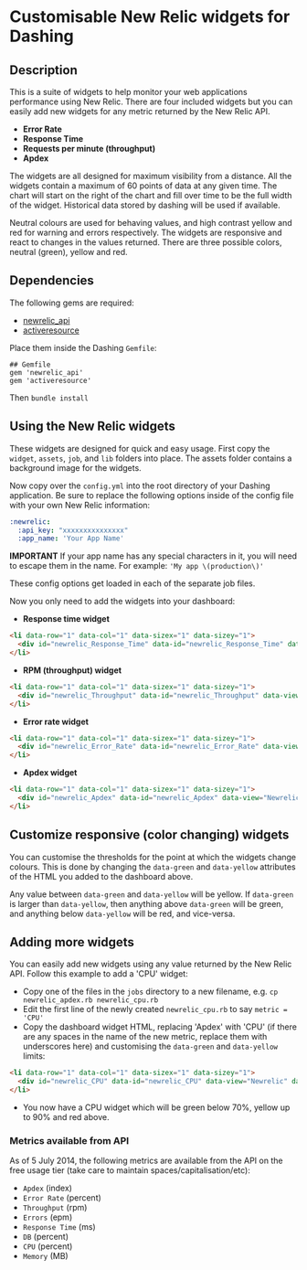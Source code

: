 # Customisable New Relic widgets for Dashing

## Description

This is a suite of widgets to help monitor your web applications performance using New Relic.  There are four included widgets but you can easily add new widgets for any metric returned by the New Relic API.

* **Error Rate**
* **Response Time**
* **Requests per minute (throughput)**
* **Apdex**

The widgets are all designed for maximum visibility from a distance. All the widgets contain a maximum of 60 points of data at any given time. The chart will start on the right of the chart and fill over time to be the full width of the widget. Historical data stored by dashing will be used if available.

Neutral colours are used for behaving values, and high contrast yellow and red for warning and errors respectively. The widgets are responsive and react to changes in the values returned. There are three possible colors, neutral (green), yellow and red.

## Dependencies

The following gems are required:
 * [newrelic_api](https://github.com/newrelic/newrelic_api)
 * [activeresource](https://github.com/rails/activeresource)

Place them inside the Dashing `Gemfile`:

```
## Gemfile
gem 'newrelic_api'
gem 'activeresource'
```

Then `bundle install`

## Using the New Relic widgets

These widgets are designed for quick and easy usage.  First copy the `widget`, `assets`, `job`, and `lib` folders into place.  The assets folder contains a background image for the widgets.

Now copy over the `config.yml` into the root directory of your Dashing application.  Be sure to replace the following options inside of the config file with your own New Relic information:

```yaml
:newrelic:
  :api_key: "xxxxxxxxxxxxxxx"
  :app_name: 'Your App Name'
```

**IMPORTANT** If your app name has any special characters in it, you will need to escape them in the name.  For example: `'My app \(production\)'`

These config options get loaded in each of the separate job files.

Now you only need to add the widgets into your dashboard:

* **Response time widget**
```html
<li data-row="1" data-col="1" data-sizex="1" data-sizey="1">
  <div id="newrelic_Response_Time" data-id="newrelic_Response_Time" data-view="Newrelic" data-title="Response time" data-green="200" data-yellow="500" ></div>
</li>
```

* **RPM (throughput) widget**
```html
<li data-row="1" data-col="1" data-sizex="1" data-sizey="1">
  <div id="newrelic_Throughput" data-id="newrelic_Throughput" data-view="Newrelic" data-title="RPM" data-green="2000" data-yellow="2500" ></div>
</li>
```

* **Error rate widget**
```html
<li data-row="1" data-col="1" data-sizex="1" data-sizey="1">
  <div id="newrelic_Error_Rate" data-id="newrelic_Error_Rate" data-view="Newrelic" data-title="Error rate" data-green="1" data-yellow="3"></div>
</li>
```

* **Apdex widget**
```html
<li data-row="1" data-col="1" data-sizex="1" data-sizey="1">
  <div id="newrelic_Apdex" data-id="newrelic_Apdex" data-view="Newrelic" data-title="Apdex" data-green="0.9" data-yellow="0.8" ></div>
</li>
```

## Customize responsive (color changing) widgets

You can customise the thresholds for the point at which the widgets change colours. This is done by changing the `data-green` and `data-yellow` attributes of the HTML you added to the dashboard above.

Any value between `data-green` and `data-yellow` will be yellow. If `data-green` is larger than `data-yellow`, then anything above `data-green` will be green, and anything below `data-yellow` will be red, and vice-versa.

## Adding more widgets

You can easily add new widgets using any value returned by the New Relic API. Follow this example to add a 'CPU' widget:

 * Copy one of the files in the `jobs` directory to a new filename, e.g. `cp newrelic_apdex.rb newrelic_cpu.rb`
 * Edit the first line of the newly created `newrelic_cpu.rb` to say `metric = 'CPU'`
 * Copy the dashboard widget HTML, replacing 'Apdex' with 'CPU' (if there are any spaces in the name of the new metric, replace them with underscores here) and customising the `data-green` and `data-yellow` limits:
```html
<li data-row="1" data-col="1" data-sizex="1" data-sizey="1">
  <div id="newrelic_CPU" data-id="newrelic_CPU" data-view="Newrelic" data-title="CPU" data-green="70" data-yellow="90" ></div>
</li>
```
 * You now have a CPU widget which will be green below 70%, yellow up to 90% and red above.

### Metrics available from API

As of 5 July 2014, the following metrics are available from the API on the free usage tier (take care to maintain spaces/capitalisation/etc):

 * `Apdex` (index)
 * `Error Rate` (percent)
 * `Throughput` (rpm)
 * `Errors` (epm)
 * `Response Time` (ms)
 * `DB` (percent)
 * `CPU` (percent)
 * `Memory` (MB)
